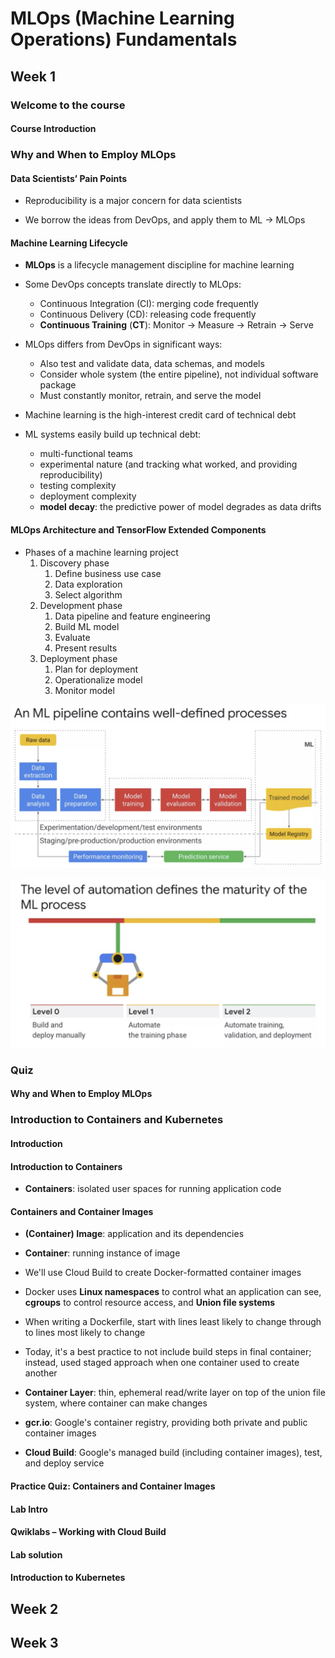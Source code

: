 # MLOps (Machine Learning Operations) Fundamentals

## Week 1

### Welcome to the course

#### Course Introduction

### Why and When to Employ MLOps

#### Data Scientists’ Pain Points

* Reproducibility is a major concern for data scientists

* We borrow the ideas from DevOps, and apply them to ML -> MLOps

#### Machine Learning Lifecycle

* **MLOps** is a lifecycle management discipline for machine learning

* Some DevOps concepts translate directly to MLOps:
    - Continuous Integration (CI): merging code frequently
    - Continuous Delivery (CD): releasing code frequently
    - **Continuous Training** (**CT**): Monitor -> Measure -> Retrain -> Serve

* MLOps differs from DevOps in significant ways:
    - Also test and validate data, data schemas, and models
    - Consider whole system (the entire pipeline), not individual software package
    - Must constantly monitor, retrain, and serve the model

* Machine learning is the high-interest credit card of technical debt

* ML systems easily build up technical debt:
    - multi-functional teams
    - experimental nature (and tracking what worked, and providing reproducibility)
    - testing complexity
    - deployment complexity
    - **model decay**: the predictive power of model degrades as data drifts

#### MLOps Architecture and TensorFlow Extended Components

* Phases of a machine learning project
    1. Discovery phase
        1. Define business use case
        1. Data exploration
        1. Select algorithm
    1. Development phase
        1. Data pipeline and feature engineering
        1. Build ML model
        1. Evaluate
        1. Present results
    1. Deployment phase
        1. Plan for deployment
        1. Operationalize model
        1. Monitor model

![](images/ml-pipeline-components.png)

![](images/ml-process-maturity.png)

### Quiz

#### Why and When to Employ MLOps

### Introduction to Containers and Kubernetes

#### Introduction

#### Introduction to Containers

* **Containers**: isolated user spaces for running application code

#### Containers and Container Images

* **(Container) Image**: application and its dependencies

* **Container**: running instance of image

* We'll use Cloud Build to create Docker-formatted container images

* Docker uses **Linux namespaces** to control what an application can see, **cgroups** to control resource access, and **Union file systems**

* When writing a Dockerfile, start with lines least likely to change through to lines most likely to change

* Today, it's a best practice to not include build steps in final container; instead, used staged approach when one container used to create another

* **Container Layer**: thin, ephemeral read/write layer on top of the union file system, where container can make changes

* **gcr.io**: Google's container registry, providing both private and public container images

* **Cloud Build**: Google's managed build (including container images), test, and deploy service

#### Practice Quiz: Containers and Container Images

#### Lab Intro

#### Qwiklabs – Working with Cloud Build

#### Lab solution

#### Introduction to Kubernetes

## Week 2

## Week 3

